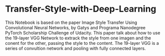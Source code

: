 # Transfer-Style-with-Deep-Learning
This Notebook is based on the paper Image Style Transfer Using Convolutional Neural Networks, by Gatys and Programa Nanodegree PyTorch Scholarship Challenge of Udacity. This paper talk about how to use the 19-layer VGG Network to extrack the style from one imagen and the conent for the other, passing the style to the content. The 19-layer VGG is a series of convultion network and pooling with fully connected layers.
